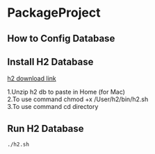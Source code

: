 # PackageProject

## How to Config Database

## Install H2 Database

[h2 download link](http://www.h2database.com/html/download.html)

1.Unzip h2 db to paste in Home (for Mac)<br>
2.To use command chmod +x /User/h2/bin/h2.sh<br>
3.To use command cd directory<br> 

## Run H2 Database

```bash
./h2.sh
```
